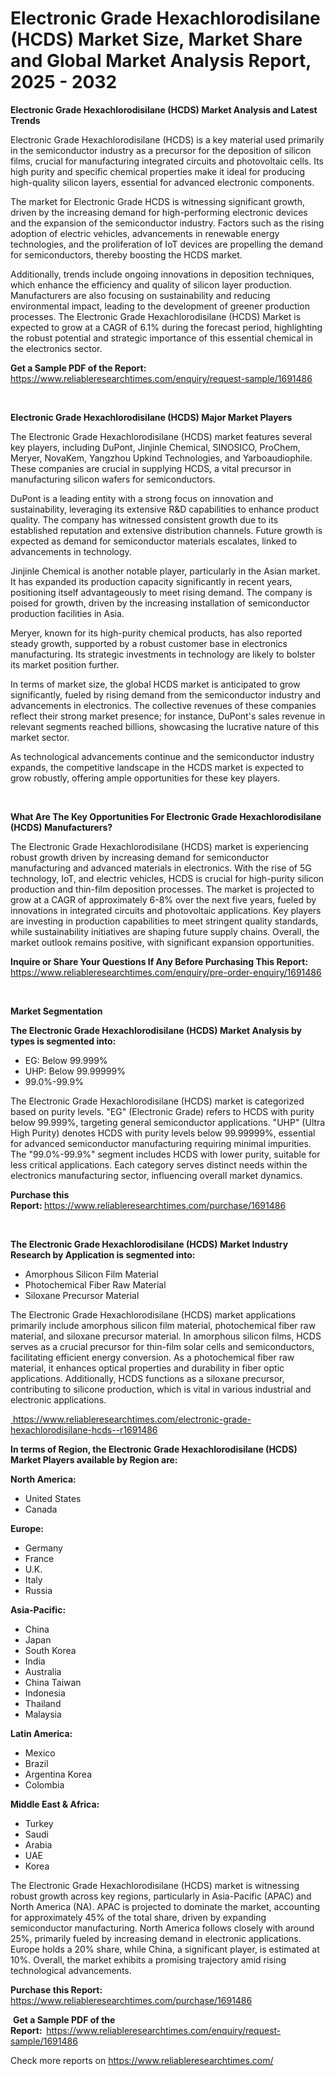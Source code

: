 <p><h1>Electronic Grade Hexachlorodisilane (HCDS) Market Size, Market Share and Global Market Analysis Report, 2025 - 2032</h1></p><p><strong>Electronic Grade Hexachlorodisilane (HCDS) Market Analysis and Latest Trends</strong></p>
<p><p>Electronic Grade Hexachlorodisilane (HCDS) is a key material used primarily in the semiconductor industry as a precursor for the deposition of silicon films, crucial for manufacturing integrated circuits and photovoltaic cells. Its high purity and specific chemical properties make it ideal for producing high-quality silicon layers, essential for advanced electronic components.</p><p>The market for Electronic Grade HCDS is witnessing significant growth, driven by the increasing demand for high-performing electronic devices and the expansion of the semiconductor industry. Factors such as the rising adoption of electric vehicles, advancements in renewable energy technologies, and the proliferation of IoT devices are propelling the demand for semiconductors, thereby boosting the HCDS market.</p><p>Additionally, trends include ongoing innovations in deposition techniques, which enhance the efficiency and quality of silicon layer production. Manufacturers are also focusing on sustainability and reducing environmental impact, leading to the development of greener production processes. The Electronic Grade Hexachlorodisilane (HCDS) Market is expected to grow at a CAGR of 6.1% during the forecast period, highlighting the robust potential and strategic importance of this essential chemical in the electronics sector.</p></p>
<p><strong>Get a Sample PDF of the Report:&nbsp;</strong> <a href="https://www.reliableresearchtimes.com/enquiry/request-sample/1691486?utm_campaign=3290&utm_medium=2&utm_source=Github&utm_content=ia&utm_term=27032025&utm_id=electronic-grade-hexachlorodisilane-hcds">https://www.reliableresearchtimes.com/enquiry/request-sample/1691486</a></p>
<p>&nbsp;</p>
<p><strong>Electronic Grade Hexachlorodisilane (HCDS) Major Market Players</strong></p>
<p><p>The Electronic Grade Hexachlorodisilane (HCDS) market features several key players, including DuPont, Jinjinle Chemical, SINOSICO, ProChem, Meryer, NovaKem, Yangzhou Upkind Technologies, and Yarboaudiophile. These companies are crucial in supplying HCDS, a vital precursor in manufacturing silicon wafers for semiconductors.</p><p>DuPont is a leading entity with a strong focus on innovation and sustainability, leveraging its extensive R&D capabilities to enhance product quality. The company has witnessed consistent growth due to its established reputation and extensive distribution channels. Future growth is expected as demand for semiconductor materials escalates, linked to advancements in technology.</p><p>Jinjinle Chemical is another notable player, particularly in the Asian market. It has expanded its production capacity significantly in recent years, positioning itself advantageously to meet rising demand. The company is poised for growth, driven by the increasing installation of semiconductor production facilities in Asia.</p><p>Meryer, known for its high-purity chemical products, has also reported steady growth, supported by a robust customer base in electronics manufacturing. Its strategic investments in technology are likely to bolster its market position further.</p><p>In terms of market size, the global HCDS market is anticipated to grow significantly, fueled by rising demand from the semiconductor industry and advancements in electronics. The collective revenues of these companies reflect their strong market presence; for instance, DuPont's sales revenue in relevant segments reached billions, showcasing the lucrative nature of this market sector.</p><p>As technological advancements continue and the semiconductor industry expands, the competitive landscape in the HCDS market is expected to grow robustly, offering ample opportunities for these key players.</p></p>
<p>&nbsp;</p>
<p><strong>What Are The Key Opportunities For Electronic Grade Hexachlorodisilane (HCDS) Manufacturers?</strong></p>
<p><p>The Electronic Grade Hexachlorodisilane (HCDS) market is experiencing robust growth driven by increasing demand for semiconductor manufacturing and advanced materials in electronics. With the rise of 5G technology, IoT, and electric vehicles, HCDS is crucial for high-purity silicon production and thin-film deposition processes. The market is projected to grow at a CAGR of approximately 6-8% over the next five years, fueled by innovations in integrated circuits and photovoltaic applications. Key players are investing in production capabilities to meet stringent quality standards, while sustainability initiatives are shaping future supply chains. Overall, the market outlook remains positive, with significant expansion opportunities.</p></p>
<p><strong>Inquire or Share Your Questions If Any Before Purchasing This Report:</strong> <a href="https://www.reliableresearchtimes.com/enquiry/pre-order-enquiry/1691486?utm_campaign=3290&utm_medium=2&utm_source=Github&utm_content=ia&utm_term=27032025&utm_id=electronic-grade-hexachlorodisilane-hcds">https://www.reliableresearchtimes.com/enquiry/pre-order-enquiry/1691486</a></p>
<p>&nbsp;</p>
<p><strong>Market Segmentation</strong></p>
<p><strong>The Electronic Grade Hexachlorodisilane (HCDS) Market Analysis by types is segmented into:</strong></p>
<p><ul><li>EG: Below 99.999%</li><li>UHP: Below 99.99999%</li><li>99.0%-99.9%</li></ul></p>
<p><p>The Electronic Grade Hexachlorodisilane (HCDS) market is categorized based on purity levels. "EG" (Electronic Grade) refers to HCDS with purity below 99.999%, targeting general semiconductor applications. "UHP" (Ultra High Purity) denotes HCDS with purity levels below 99.99999%, essential for advanced semiconductor manufacturing requiring minimal impurities. The "99.0%-99.9%" segment includes HCDS with lower purity, suitable for less critical applications. Each category serves distinct needs within the electronics manufacturing sector, influencing overall market dynamics.</p></p>
<p><strong>Purchase this Report:&nbsp;</strong><a href="https://www.reliableresearchtimes.com/purchase/1691486?utm_campaign=3290&utm_medium=2&utm_source=Github&utm_content=ia&utm_term=27032025&utm_id=electronic-grade-hexachlorodisilane-hcds">https://www.reliableresearchtimes.com/purchase/1691486</a></p>
<p>&nbsp;</p>
<p><strong>The Electronic Grade Hexachlorodisilane (HCDS) Market Industry Research by Application is segmented into:</strong></p>
<p><ul><li>Amorphous Silicon Film Material</li><li>Photochemical Fiber Raw Material</li><li>Siloxane Precursor Material</li></ul></p>
<p><p>The Electronic Grade Hexachlorodisilane (HCDS) market applications primarily include amorphous silicon film material, photochemical fiber raw material, and siloxane precursor material. In amorphous silicon films, HCDS serves as a crucial precursor for thin-film solar cells and semiconductors, facilitating efficient energy conversion. As a photochemical fiber raw material, it enhances optical properties and durability in fiber optic applications. Additionally, HCDS functions as a siloxane precursor, contributing to silicone production, which is vital in various industrial and electronic applications.</p></p>
<p><a href="https://www.reliableresearchtimes.com/electronic-grade-hexachlorodisilane-hcds--r1691486?utm_campaign=3290&utm_medium=2&utm_source=Github&utm_content=ia&utm_term=27032025&utm_id=electronic-grade-hexachlorodisilane-hcds">&nbsp;https://www.reliableresearchtimes.com/electronic-grade-hexachlorodisilane-hcds--r1691486</a></p>
<p><strong>In terms of Region, the Electronic Grade Hexachlorodisilane (HCDS) Market Players available by Region are:</strong></p>
<p>
    <p> <strong> North America: </strong>
        <ul>
            <li>United States</li>
            <li>Canada</li>
        </ul>
        </p> 
    <p> <strong> Europe: </strong>
        <ul>
            <li>Germany</li>
            <li>France</li>
            <li>U.K.</li>
            <li>Italy</li>
            <li>Russia</li>
        </ul>
        </p> 
    <p> <strong> Asia-Pacific: </strong>
        <ul>
            <li>China</li>
            <li>Japan</li>
            <li>South Korea</li>
            <li>India</li>
            <li>Australia</li>
            <li>China Taiwan</li>
            <li>Indonesia</li>
            <li>Thailand</li>
            <li>Malaysia</li>
        </ul>
        </p> 
    <p> <strong> Latin America: </strong>
        <ul>
            <li>Mexico</li>
            <li>Brazil</li>
            <li>Argentina Korea</li>
            <li>Colombia</li>
        </ul>
        </p> 
    <p> <strong> Middle East & Africa: </strong>
        <ul>
            <li>Turkey</li>
            <li>Saudi</li>
            <li>Arabia</li>
            <li>UAE</li>
            <li>Korea</li>
        </ul>
    </p>
    </p>
<p><p>The Electronic Grade Hexachlorodisilane (HCDS) market is witnessing robust growth across key regions, particularly in Asia-Pacific (APAC) and North America (NA). APAC is projected to dominate the market, accounting for approximately 45% of the total share, driven by expanding semiconductor manufacturing. North America follows closely with around 25%, primarily fueled by increasing demand in electronic applications. Europe holds a 20% share, while China, a significant player, is estimated at 10%. Overall, the market exhibits a promising trajectory amid rising technological advancements.</p></p>
<p><strong>Purchase this Report: </strong><a href="https://www.reliableresearchtimes.com/purchase/1691486?utm_campaign=3290&utm_medium=2&utm_source=Github&utm_content=ia&utm_term=27032025&utm_id=electronic-grade-hexachlorodisilane-hcds">https://www.reliableresearchtimes.com/purchase/1691486</a></p>
<p>&nbsp;<strong>Get a Sample PDF of the Report:&nbsp;&nbsp;</strong><a href="https://www.reliableresearchtimes.com/enquiry/request-sample/1691486?utm_campaign=3290&utm_medium=2&utm_source=Github&utm_content=ia&utm_term=27032025&utm_id=electronic-grade-hexachlorodisilane-hcds">https://www.reliableresearchtimes.com/enquiry/request-sample/1691486</a></p>
<p><strong></strong></p>
<p>Check more reports on <a href="https://www.reliableresearchtimes.com/?utm_campaign=3290&utm_medium=2&utm_source=Github&utm_content=ia&utm_term=27032025&utm_id=electronic-grade-hexachlorodisilane-hcds">https://www.reliableresearchtimes.com/</a></p>